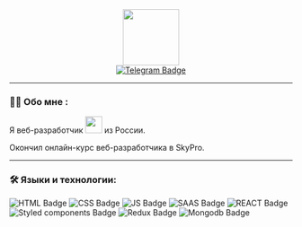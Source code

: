 <div id="header" align="center">
  <img src="https://media.giphy.com/media/M9gbBd9nbDrOTu1Mqx/giphy.gif" width="100"/>
  <div id="badges">
    <a href="https://t.me/dbobrov1911">
      <img src="https://img.shields.io/badge/Telegram-2CA5E0?style=for-the-badge&logo=telegram&logoColor=white" alt="Telegram Badge"/>
    </a>
  </div>
</div>

---

### :woman_technologist: Обо мне :

Я веб-разработчик <img src="https://media.giphy.com/media/WUlplcMpOCEmTGBtBW/giphy.gif" width="30"> из России.

Окончил онлайн-курс веб-разработчика в SkyPro.

---

### :hammer_and_wrench: Языки и технологии:
<div>
  <img src="https://img.shields.io/badge/HTML5-E34F26?style=for-the-badge&logo=html5&logoColor=white" alt="HTML Badge"/>
  <img src="https://img.shields.io/badge/CSS3-1572B6?style=for-the-badge&logo=css3&logoColor=white" alt="CSS Badge"/>
  <img src="https://img.shields.io/badge/JavaScript-323330?style=for-the-badge&logo=javascript&logoColor=F7DF1E" alt="JS Badge"/>
  <img src="https://img.shields.io/badge/Sass-CC6699?style=for-the-badge&logo=sass&logoColor=white" alt="SAAS Badge"/>
  <img src="https://img.shields.io/badge/React-20232A?style=for-the-badge&logo=react&logoColor=61DAFB" alt="REACT Badge"/>
  <img src="https://img.shields.io/badge/styled--components-DB7093?style=for-the-badge&logo=styled-components&logoColor=white" alt="Styled components Badge"/>
  <img src="https://img.shields.io/badge/Redux-593D88?style=for-the-badge&logo=redux&logoColor=white" alt="Redux Badge"/>
  <img src="https://img.shields.io/badge/MongoDB-4EA94B?style=for-the-badge&logo=mongodb&logoColor=white" alt="Mongodb Badge"/>
</div>

